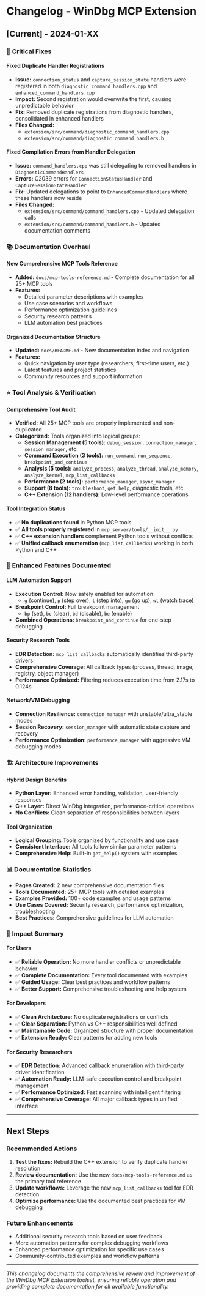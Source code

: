 # Changelog - WinDbg MCP Extension

## [Current] - 2024-01-XX

### 🔧 **Critical Fixes**

#### **Fixed Duplicate Handler Registrations**
- **Issue:** `connection_status` and `capture_session_state` handlers were registered in both `diagnostic_command_handlers.cpp` and `enhanced_command_handlers.cpp`
- **Impact:** Second registration would overwrite the first, causing unpredictable behavior
- **Fix:** Removed duplicate registrations from diagnostic handlers, consolidated in enhanced handlers
- **Files Changed:**
  - `extension/src/command/diagnostic_command_handlers.cpp`
  - `extension/src/command/diagnostic_command_handlers.h`

#### **Fixed Compilation Errors from Handler Delegation**
- **Issue:** `command_handlers.cpp` was still delegating to removed handlers in `DiagnosticCommandHandlers`
- **Errors:** C2039 errors for `ConnectionStatusHandler` and `CaptureSessionStateHandler`
- **Fix:** Updated delegations to point to `EnhancedCommandHandlers` where these handlers now reside
- **Files Changed:**
  - `extension/src/command/command_handlers.cpp` - Updated delegation calls
  - `extension/src/command/command_handlers.h` - Updated documentation comments

### 📚 **Documentation Overhaul**

#### **New Comprehensive MCP Tools Reference**
- **Added:** `docs/mcp-tools-reference.md` - Complete documentation for all 25+ MCP tools
- **Features:**
  - Detailed parameter descriptions with examples
  - Use case scenarios and workflows
  - Performance optimization guidelines
  - Security research patterns
  - LLM automation best practices

#### **Organized Documentation Structure**
- **Updated:** `docs/README.md` - New documentation index and navigation
- **Features:**
  - Quick navigation by user type (researchers, first-time users, etc.)
  - Latest features and project statistics
  - Community resources and support information

### ⭐ **Tool Analysis & Verification**

#### **Comprehensive Tool Audit**
- **Verified:** All 25+ MCP tools are properly implemented and non-duplicated
- **Categorized:** Tools organized into logical groups:
  - **Session Management (5 tools):** `debug_session`, `connection_manager`, `session_manager`, etc.
  - **Command Execution (3 tools):** `run_command`, `run_sequence`, `breakpoint_and_continue`
  - **Analysis (5 tools):** `analyze_process`, `analyze_thread`, `analyze_memory`, `analyze_kernel`, `mcp_list_callbacks`
  - **Performance (2 tools):** `performance_manager`, `async_manager`
  - **Support (8 tools):** `troubleshoot`, `get_help`, diagnostic tools, etc.
  - **C++ Extension (12 handlers):** Low-level performance operations

#### **Tool Integration Status**
- ✅ **No duplications found** in Python MCP tools
- ✅ **All tools properly registered** in `mcp_server/tools/__init__.py`
- ✅ **C++ extension handlers** complement Python tools without conflicts
- ✅ **Unified callback enumeration** (`mcp_list_callbacks`) working in both Python and C++

### 🚀 **Enhanced Features Documented**

#### **LLM Automation Support**
- **Execution Control:** Now safely enabled for automation
  - `g` (continue), `p` (step over), `t` (step into), `gu` (go up), `wt` (watch trace)
- **Breakpoint Control:** Full breakpoint management
  - `bp` (set), `bc` (clear), `bd` (disable), `be` (enable)
- **Combined Operations:** `breakpoint_and_continue` for one-step debugging

#### **Security Research Tools**
- **EDR Detection:** `mcp_list_callbacks` automatically identifies third-party drivers
- **Comprehensive Coverage:** All callback types (process, thread, image, registry, object manager)
- **Performance Optimized:** Filtering reduces execution time from 2.17s to 0.124s

#### **Network/VM Debugging**
- **Connection Resilience:** `connection_manager` with unstable/ultra_stable modes
- **Session Recovery:** `session_manager` with automatic state capture and recovery
- **Performance Optimization:** `performance_manager` with aggressive VM debugging modes

### 🏗️ **Architecture Improvements**

#### **Hybrid Design Benefits**
- **Python Layer:** Enhanced error handling, validation, user-friendly responses
- **C++ Layer:** Direct WinDbg integration, performance-critical operations
- **No Conflicts:** Clean separation of responsibilities between layers

#### **Tool Organization**
- **Logical Grouping:** Tools organized by functionality and use case
- **Consistent Interface:** All tools follow similar parameter patterns
- **Comprehensive Help:** Built-in `get_help()` system with examples

### 📊 **Documentation Statistics**

- **Pages Created:** 2 new comprehensive documentation files
- **Tools Documented:** 25+ MCP tools with detailed examples
- **Examples Provided:** 100+ code examples and usage patterns
- **Use Cases Covered:** Security research, performance optimization, troubleshooting
- **Best Practices:** Comprehensive guidelines for LLM automation

### 🎯 **Impact Summary**

#### **For Users**
- ✅ **Reliable Operation:** No more handler conflicts or unpredictable behavior
- ✅ **Complete Documentation:** Every tool documented with examples
- ✅ **Guided Usage:** Clear best practices and workflow patterns
- ✅ **Better Support:** Comprehensive troubleshooting and help system

#### **For Developers**
- ✅ **Clean Architecture:** No duplicate registrations or conflicts
- ✅ **Clear Separation:** Python vs C++ responsibilities well defined
- ✅ **Maintainable Code:** Organized structure with proper documentation
- ✅ **Extension Ready:** Clear patterns for adding new tools

#### **For Security Researchers**
- ✅ **EDR Detection:** Advanced callback enumeration with third-party driver identification
- ✅ **Automation Ready:** LLM-safe execution control and breakpoint management
- ✅ **Performance Optimized:** Fast scanning with intelligent filtering
- ✅ **Comprehensive Coverage:** All major callback types in unified interface

---

## Next Steps

### **Recommended Actions**
1. **Test the fixes:** Rebuild the C++ extension to verify duplicate handler resolution
2. **Review documentation:** Use the new `docs/mcp-tools-reference.md` as the primary tool reference
3. **Update workflows:** Leverage the new `mcp_list_callbacks` tool for EDR detection
4. **Optimize performance:** Use the documented best practices for VM debugging

### **Future Enhancements**
- Additional security research tools based on user feedback
- More automation patterns for complex debugging workflows
- Enhanced performance optimization for specific use cases
- Community-contributed examples and workflow patterns

---

*This changelog documents the comprehensive review and improvement of the WinDbg MCP Extension toolset, ensuring reliable operation and providing complete documentation for all available functionality.* 